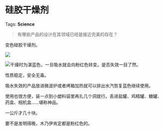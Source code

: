 # 硅胶干燥剂

Tags: **Science**

> 有哪些产品的设计在其领域已经是接近完美的存在？



变色硅胶干燥剂。

![](https://pica.zhimg.com/50/v2-47dfbff856fd187705d7cbc5feb032f1_720w.jpg?source=2c26e567)  


![](https://picx.zhimg.com/50/v2-adbb355152d5e3206d3059cbed5a906c_720w.jpg?source=2c26e567)干燥时为湛蓝色，一旦吸水就会向粉红色转变。是否失效一目了然。

性质稳定，安全无毒。

吸水失效的产品放进微波炉或者烤箱加热就可以排出水汽恢复蓝色继续使用。

使用也很方便，装一点到小塑料袋里再扎几个洞就行。丢进盐罐、鸡精罐、糖罐、药盒、相机盒……堪称神品。

一公斤才几十块。

要不是发明得晚，木乃伊肯定都是粉红色的。



